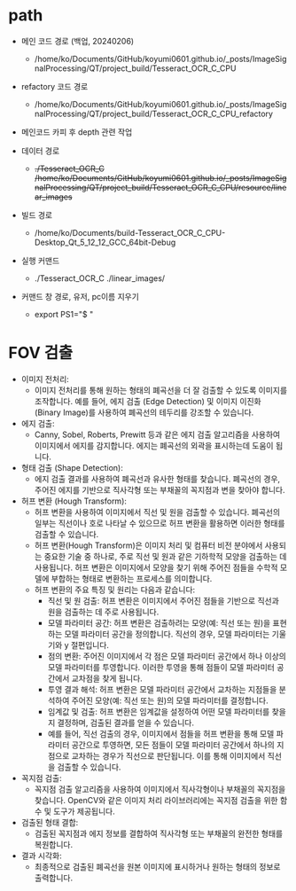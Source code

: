 # path
- 메인 코드 경로 (백업, 20240206)
    - /home/ko/Documents/GitHub/koyumi0601.github.io/_posts/ImageSignalProcessing/QT/project_build/Tesseract_OCR_C_CPU
- refactory 코드 경로
    - /home/ko/Documents/GitHub/koyumi0601.github.io/_posts/ImageSignalProcessing/QT/project_build/Tesseract_OCR_C_CPU_refactory
- 메인코드 카피 후 depth 관련 작업

- 데이터 경로
    - ~~./Tesseract_OCR_C /home/ko/Documents/GitHub/koyumi0601.github.io/_posts/ImageSignalProcessing/QT/project_build/Tesseract_OCR_C_CPU/resource/linear_images~~

- 빌드 경로
    - /home/ko/Documents/build-Tesseract_OCR_C_CPU-Desktop_Qt_5_12_12_GCC_64bit-Debug
- 실행 커맨드
    - ./Tesseract_OCR_C ./linear_images/
- 커맨드 창 경로, 유저, pc이름 지우기
    - export PS1="\$ "

# FOV 검출
- 이미지 전처리:
    - 이미지 전처리를 통해 원하는 형태의 폐곡선을 더 잘 검출할 수 있도록 이미지를 조작합니다. 예를 들어, 에지 검출 (Edge Detection) 및 이미지 이진화 (Binary Image)를 사용하여 폐곡선의 테두리를 강조할 수 있습니다.
- 에지 검출:
    - Canny, Sobel, Roberts, Prewitt 등과 같은 에지 검출 알고리즘을 사용하여 이미지에서 에지를 감지합니다. 에지는 폐곡선의 외곽을 표시하는데 도움이 됩니다.
- 형태 검출 (Shape Detection):
    - 에지 검출 결과를 사용하여 폐곡선과 유사한 형태를 찾습니다. 폐곡선의 경우, 주어진 에지를 기반으로 직사각형 또는 부채꼴의 꼭지점과 변을 찾아야 합니다.
- 허프 변환 (Hough Transform):
    - 허프 변환을 사용하여 이미지에서 직선 및 원을 검출할 수 있습니다. 폐곡선의 일부는 직선이나 호로 나타날 수 있으므로 허프 변환을 활용하면 이러한 형태를 검출할 수 있습니다.
    - 허프 변환(Hough Transform)은 이미지 처리 및 컴퓨터 비전 분야에서 사용되는 중요한 기술 중 하나로, 주로 직선 및 원과 같은 기하학적 모양을 검출하는 데 사용됩니다. 허프 변환은 이미지에서 모양을 찾기 위해 주어진 점들을 수학적 모델에 부합하는 형태로 변환하는 프로세스를 의미합니다.
    - 허프 변환의 주요 특징 및 원리는 다음과 같습니다:
        - 직선 및 원 검출: 허프 변환은 이미지에서 주어진 점들을 기반으로 직선과 원을 검출하는 데 주로 사용됩니다.
        - 모델 파라미터 공간: 허프 변환은 검출하려는 모양(예: 직선 또는 원)을 표현하는 모델 파라미터 공간을 정의합니다. 직선의 경우, 모델 파라미터는 기울기와 y 절편입니다.
        - 점의 변환: 주어진 이미지에서 각 점은 모델 파라미터 공간에서 하나 이상의 모델 파라미터를 투영합니다. 이러한 투영을 통해 점들이 모델 파라미터 공간에서 교차점을 찾게 됩니다.
        - 투영 결과 해석: 허프 변환은 모델 파라미터 공간에서 교차하는 지점들을 분석하여 주어진 모양(예: 직선 또는 원)의 모델 파라미터를 결정합니다.
        - 임계값 및 검출: 허프 변환은 임계값을 설정하여 어떤 모델 파라미터를 찾을지 결정하며, 검출된 결과를 얻을 수 있습니다.
        - 예를 들어, 직선 검출의 경우, 이미지에서 점들을 허프 변환을 통해 모델 파라미터 공간으로 투영하면, 모든 점들이 모델 파라미터 공간에서 하나의 지점으로 교차하는 경우가 직선으로 판단됩니다. 이를 통해 이미지에서 직선을 검출할 수 있습니다.
- 꼭지점 검출:
    - 꼭지점 검출 알고리즘을 사용하여 이미지에서 직사각형이나 부채꼴의 꼭지점을 찾습니다. OpenCV와 같은 이미지 처리 라이브러리에는 꼭지점 검출을 위한 함수 및 도구가 제공됩니다.
- 검출된 형태 결합:
    - 검출된 꼭지점과 에지 정보를 결합하여 직사각형 또는 부채꼴의 완전한 형태를 복원합니다.
- 결과 시각화:
    - 최종적으로 검출된 폐곡선을 원본 이미지에 표시하거나 원하는 형태의 정보로 출력합니다.


